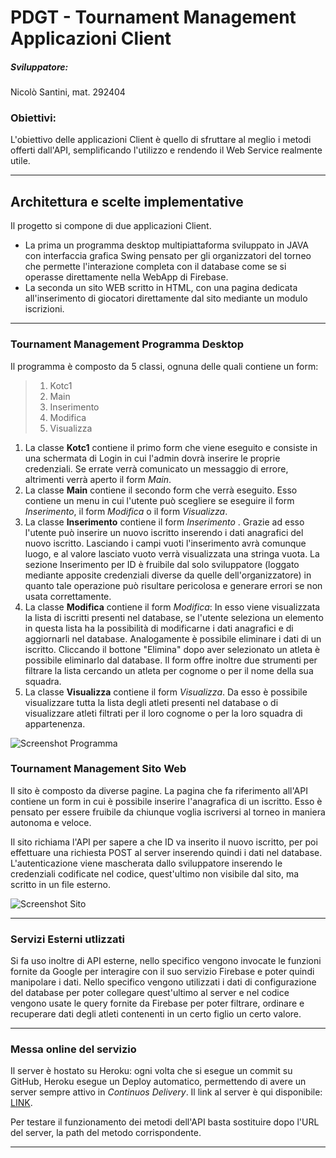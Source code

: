 # PDGT - Tournament Management Applicazioni Client
##### Sviluppatore: 
Nicolò Santini, mat. 292404

### Obiettivi:
L'obiettivo delle applicazioni Client è quello di sfruttare al meglio i metodi offerti dall'API, semplificando l'utilizzo e rendendo il Web Service realmente utile.

------------
## Architettura e scelte implementative
Il progetto si compone di due applicazioni Client. 
- La prima un programma desktop multipiattaforma sviluppato in JAVA con interfaccia grafica Swing pensato per gli organizzatori del torneo che permette l'interazione completa con il database come se si operasse direttamente nella WebApp di Firebase.
- La seconda un sito WEB scritto in HTML, con una pagina dedicata all'inserimento di giocatori direttamente dal sito mediante un modulo iscrizioni.

------------
### Tournament Management Programma Desktop

Il programma è composto da 5 classi, ognuna delle quali contiene un form:
>1. Kotc1
>2. Main
>3. Inserimento
>4. Modifica
>5. Visualizza

1. La classe **Kotc1** contiene il primo form che viene eseguito e consiste in una schermata di Login in cui l'admin dovrà inserire le proprie credenziali. Se errate verrà comunicato un messaggio di errore, altrimenti verrà aperto il form *Main*.
2. La classe **Main** contiene il secondo form che verrà eseguito. Esso contiene un menu in cui l'utente può scegliere se eseguire il form *Inserimento*, il form *Modifica* o il form *Visualizza*.
3. La classe **Inserimento** contiene il form *Inserimento* . Grazie ad esso l'utente può inserire un nuovo iscritto inserendo i dati anagrafici del nuovo iscritto. Lasciando i campi vuoti l'inserimento avrà comunque luogo, e al valore lasciato vuoto verrà visualizzata una stringa vuota. La sezione Inserimento per ID è fruibile dal solo sviluppatore (loggato mediante apposite credenziali diverse da quelle dell'organizzatore) in quanto tale operazione può risultare pericolosa e generare errori se non usata correttamente.
4. La classe **Modifica** contiene il form *Modifica*: In esso viene visualizzata la lista di iscritti presenti nel database, se l'utente seleziona un elemento in questa lista ha la possibilità di modificarne i dati anagrafici e di aggiornarli nel database. Analogamente è possibile eliminare i dati di un iscritto. Cliccando il bottone "Elimina" dopo aver selezionato un atleta è possibile eliminarlo dal database. Il form offre inoltre due strumenti per filtrare la lista cercando un atleta per cognome o per il nome della sua squadra.
5. La classe **Visualizza** contiene il form *Visualizza*. Da esso è possibile visualizzare tutta la lista degli atleti presenti nel database o di visualizzare atleti filtrati per il loro cognome o per la loro squadra di appartenenza.

![Screenshot Programma](https://github.com/nicosanti98/PDGT-TournamentManagement/blob/master/img/testclientp.png "Screenshot Programma")

### Tournament Management Sito Web

Il sito è composto da diverse pagine. La pagina che fa riferimento all'API contiene un form in cui è possibile inserire l'anagrafica di un iscritto. Esso è pensato per essere fruibile da chiunque voglia iscriversi al torneo in maniera autonoma e veloce.

Il sito richiama l'API per sapere a che ID va inserito il nuovo iscritto, per poi effettuare una richiesta POST al server inserendo quindi i dati nel database. L'autenticazione viene mascherata dallo sviluppatore inserendo le credenziali codificate nel codice, quest'ultimo non visibile dal sito, ma scritto in un file esterno.

![Screenshot Sito](https://github.com/nicosanti98/PDGT-TournamentManagement/blob/master/img/testclients.png "Screenshot Sito")


-----------

### Servizi Esterni utlizzati
Si fa uso inoltre di API esterne, nello specifico vengono invocate le funzioni fornite da Google per interagire con il suo servizio Firebase e poter quindi manipolare i dati.
Nello specifico vengono utilizzati i dati di configurazione del database per poter collegare quest'ultimo al server e nel codice vengono usate le query fornite da Firebase per poter filtrare, ordinare e recuperare dati degli atleti contenenti in un certo figlio un certo valore.

------------

### Messa online del servizio
Il server è hostato su Heroku: ogni volta che si esegue un commit su GitHub, Heroku esegue un Deploy automatico, permettendo di avere un server sempre attivo in *Continuos Delivery*.
Il link al server è qui disponibile: [LINK](https://tournament-manage.herokuapp.com/ "LINK").

Per testare il funzionamento dei metodi dell'API basta sostituire dopo l'URL del server, la path del metodo corrispondente.

------------






